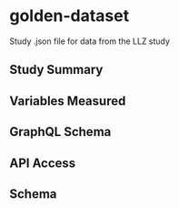 # golden-dataset
Study .json file for data from the LLZ study

## Study Summary

## Variables Measured

## GraphQL Schema


## API Access

## Schema
